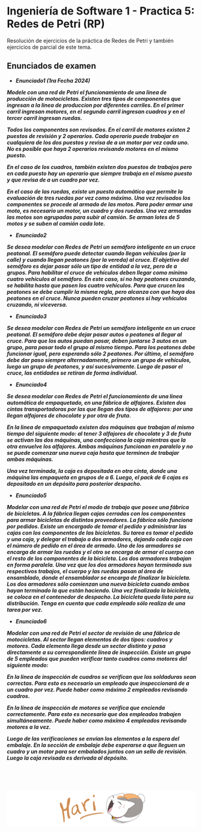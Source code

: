 # Ingeniería de Software 1 - Practica 5: Redes de Petri (RP)

Resolución de ejercicios de la práctica de Redes de Petri y también ejercicios de parcial de este tema.

## Enunciados de examen

* ***Enunciado1 (1ra Fecha 2024)***

***Modele con una red de Petri el funcionamiento de una linea de producción de motocicletas. Existen 
tres tipos de componentes que ingresan a la linea de produccion por diferentes carriles. En el primer
carril ingresan motores, en el segundo carril ingresan cuadros y en el tercer carril ingresan ruedas.***

***Todos los componentes son revisados. En el carril de motores existen 2 puestos de revisión y 2 
operarios. Cada operario puede trabajar en cualquiera de los dos puestos y revisa de a un motor por 
vez cada uno. No es posible que haya 2 operarios revisando motores en el mismo puesto.***

***En el caso de los cuadros, también existen dos puestos de trabajos pero en cada puesto hay un 
operario que siempre trabaja en el mismo puesto y que revisa de a un cuadro por vez.***

***En el caso de las ruedas, existe un puesto automático que permite la evaluación de tres ruedas por 
vez como máximo. Una vez revisados los componentes se procede al armado de las motos. Para poder 
armar una moto, es necesario un motor, un cuadro y dos ruedas. Una vez armadas las motos son 
agrupadas para subir al camión. Se arman lotes de 5 motos y se suben al camión cada lote.***

* ***Enunciado2***

***Se desea modelar con Redes de Petri un semáforo inteligente en un cruce peatonal. El semáforo
puede detectar cuando llegan vehiculos (por la calle) y cuando llegan peatones (por la vereda) al
cruce. El objetivo del semáforo es dejar pasar sólo un tipo de entidad a la vez, pero de a grupos.
Para habilitar el cruce de vehículos deben llegar como mínimo cuatro vehículos al semáforo. En este
caso, si no hay peatones cruzando, se habilita hasta que pasen los cuatro vehiculos. Para que crucen
los peatones se debe cumplir la misma regla, pero alcanza con que haya dos peatones en el cruce. Nunca
pueden cruzar peatones si hay vehículos cruzando, ni viceversa.***

* ***Enunciado3***

***Se desea modelar con Redes de Petri un semáforo inteligente en un cruce peatonal. El semáforo debe
dejar pasar autos o peatones al llegar al cruce. Para que los autos puedan pasar, deben juntarse 3
autos en un grupo, para pasar todo el grupo al mismo tiempo. Para los peatones debe funcionar igual,
pero esperando sólo 2 peatones. Por último, el semáforo debe dar paso siempre alternadamente, primero
un grupo de vehículos, luego un grupo de peatones, y así sucesivamente. Luego de pasar el cruce, las
entidades se retiran de forma individual.***

* ***Enunciado4***

***Se desea modelar con Redes de Petri el funcionamiento de una linea automática de empaquetado, en
una fábrica de alfajores. Existen dos cintas transportadoras por las que llegan dos tipos de alfajores:
por una llegan alfajores de chocolate y por otra de fruta.***

***En la linea de empaquetado existen dos máquinas que trabajan al mismo tiempo del siguiente modo:
al tener 3 alfajores de chocolate y 3 de fruta se activan las dos máquinas, una confecciona la caja
mientras que la otra envuelve los alfajores. Ambas máquinas funcionan en paralelo y no se puede
comenzar una nueva caja hasta que terminen de trabajar ambas máquinas.***

***Una vez terminada, la caja es depositada en otra cinta, donde una máquina las empaqueta en grupos
de a 6. Luego, el pack de 6 cajas es depositado en un depósito para posterior despacho.***

* ***Enunciado5***

***Modelar con una red de Petri el modo de trabajo que posee una fábrica de bicicletas. A la fábrica
llegan cajas cerradas con los componentes para armar bicicletas de distintos proveedores. La fábrica
sólo funciona por pedidos. Existe un encargado de tomar el pedido y administrar las cajas con los
componentes de las bicicletas. Su tarea es tomar el pedido y una caja, y delegar el trabajo a dos
armadores, dejando cada caja con el número de pedido en el área de armado. Uno de los armadores se
encarga de armar las ruedas y el otro se encarga de armar el cuerpo con el resto de los componentes de
la bicicleta. Los dos armadores trabajan en forma paralela. Una vez que los dos armadores hayan
terminado sus respectivos trabajos, el cuerpo y las ruedas pasan al área de ensamblado, donde el
ensamblador se encarga de finalizar la bicicleta. Los dos armadores sólo comienzan una nueva
bicicleta cuando ambos hayan terminado la que están haciendo. Una vez finalizada la bicicleta,
se coloca en el contenedor de despacho. La bicicleta queda lista para su distribución. Tenga en
cuenta que cada empleado sólo realiza de una tarea por vez.***

* ***Enunciado6***

***Modelar con una red de Petri el sector de revisión de una fábrica de motocicletas. Al sector
llegan elementos de dos tipos: cuadros y motores. Cada elemento llega desde un sector distinto y
pasa directamente a su correspondiente línea de inspección. Existe un grupo de 5 empleados que 
pueden verificar tanto cuadros como motores del siguiente modo:***

***En la línea de inspección de cuadros se verifican que las soldaduras sean correctas. Para esto es
necesario un empleado que inspeccionará de a un cuadro por vez. Puede haber como máximo 2 empleados 
revisando cuadros.***

***En la línea de inspección de motores se verifica que encienda correctamente. Para esto es necesario
que dos empleados trabajen simultáneamente. Puede haber como máximo 4 empleados revisando motores a 
la vez.***

***Luego de las verificaciones se envían los elementos a la espera del embalaje. En la sección de 
embalaje debe esperarse a que lleguen un cuadro y un motor para ser embalados juntos con un sello 
de revisión. Luego la caja revisada es derivada al depósito.***

<br>
<br>
<br>

<p><img align="center" src="https://github.com/Marimari2342/Marimari2342/blob/main/firmagith.png" alt="marigit"/></p>